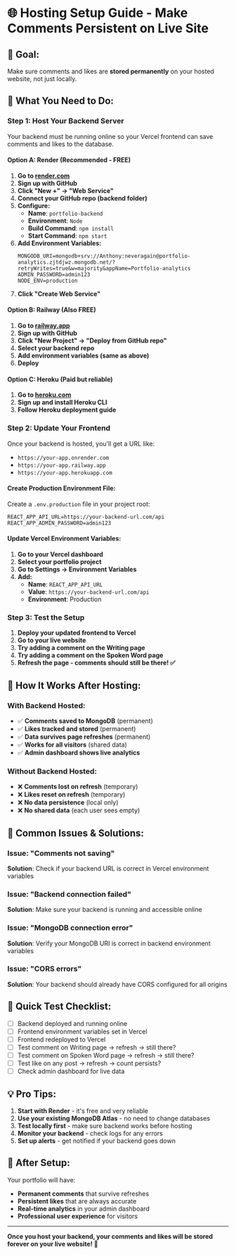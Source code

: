 # 🌐 **Hosting Setup Guide - Make Comments Persistent on Live Site**

## **🎯 Goal:**
Make sure comments and likes are **stored permanently** on your hosted website, not just locally.

## **🔧 What You Need to Do:**

### **Step 1: Host Your Backend Server**

Your backend must be running online so your Vercel frontend can save comments and likes to the database.

#### **Option A: Render (Recommended - FREE)**
1. **Go to [render.com](https://render.com)**
2. **Sign up with GitHub**
3. **Click "New +" → "Web Service"**
4. **Connect your GitHub repo (backend folder)**
5. **Configure:**
   - **Name**: `portfolio-backend`
   - **Environment**: `Node`
   - **Build Command**: `npm install`
   - **Start Command**: `npm start`
6. **Add Environment Variables:**
   ```
   MONGODB_URI=mongodb+srv://Anthony:neveragain@portfolio-analytics.zjtdjwz.mongodb.net/?retryWrites=true&w=majority&appName=Portfolio-analytics
   ADMIN_PASSWORD=admin123
   NODE_ENV=production
   ```
7. **Click "Create Web Service"**

#### **Option B: Railway (Also FREE)**
1. **Go to [railway.app](https://railway.app)**
2. **Sign up with GitHub**
3. **Click "New Project" → "Deploy from GitHub repo"**
4. **Select your backend repo**
5. **Add environment variables (same as above)**
6. **Deploy**

#### **Option C: Heroku (Paid but reliable)**
1. **Go to [heroku.com](https://heroku.com)**
2. **Sign up and install Heroku CLI**
3. **Follow Heroku deployment guide**

### **Step 2: Update Your Frontend**

Once your backend is hosted, you'll get a URL like:
- `https://your-app.onrender.com`
- `https://your-app.railway.app`
- `https://your-app.herokuapp.com`

#### **Create Production Environment File:**
Create a `.env.production` file in your project root:
```env
REACT_APP_API_URL=https://your-backend-url.com/api
REACT_APP_ADMIN_PASSWORD=admin123
```

#### **Update Vercel Environment Variables:**
1. **Go to your Vercel dashboard**
2. **Select your portfolio project**
3. **Go to Settings → Environment Variables**
4. **Add:**
   - **Name**: `REACT_APP_API_URL`
   - **Value**: `https://your-backend-url.com/api`
   - **Environment**: Production

### **Step 3: Test the Setup**

1. **Deploy your updated frontend to Vercel**
2. **Go to your live website**
3. **Try adding a comment on the Writing page**
4. **Try adding a comment on the Spoken Word page**
5. **Refresh the page - comments should still be there! ✅**

## **📱 How It Works After Hosting:**

### **With Backend Hosted:**
- ✅ **Comments saved to MongoDB** (permanent)
- ✅ **Likes tracked and stored** (permanent)
- ✅ **Data survives page refreshes** (permanent)
- ✅ **Works for all visitors** (shared data)
- ✅ **Admin dashboard shows live analytics**

### **Without Backend Hosted:**
- ❌ **Comments lost on refresh** (temporary)
- ❌ **Likes reset on refresh** (temporary)
- ❌ **No data persistence** (local only)
- ❌ **No shared data** (each user sees empty)

## **🚨 Common Issues & Solutions:**

### **Issue: "Comments not saving"**
**Solution**: Check if your backend URL is correct in Vercel environment variables

### **Issue: "Backend connection failed"**
**Solution**: Make sure your backend is running and accessible online

### **Issue: "MongoDB connection error"**
**Solution**: Verify your MongoDB URI is correct in backend environment variables

### **Issue: "CORS errors"**
**Solution**: Your backend should already have CORS configured for all origins

## **🎯 Quick Test Checklist:**

- [ ] Backend deployed and running online
- [ ] Frontend environment variables set in Vercel
- [ ] Frontend redeployed to Vercel
- [ ] Test comment on Writing page → refresh → still there?
- [ ] Test comment on Spoken Word page → refresh → still there?
- [ ] Test like on any post → refresh → count persists?
- [ ] Check admin dashboard for live data

## **💡 Pro Tips:**

1. **Start with Render** - it's free and very reliable
2. **Use your existing MongoDB Atlas** - no need to change databases
3. **Test locally first** - make sure backend works before hosting
4. **Monitor your backend** - check logs for any errors
5. **Set up alerts** - get notified if your backend goes down

## **🚀 After Setup:**

Your portfolio will have:
- **Permanent comments** that survive refreshes
- **Persistent likes** that are always accurate
- **Real-time analytics** in your admin dashboard
- **Professional user experience** for visitors

---

**Once you host your backend, your comments and likes will be stored forever on your live website! 🎉**
